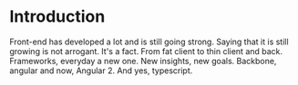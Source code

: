 # Introduction

Front-end has developed a lot and is still going strong. Saying that it is still growing is not arrogant. It's a fact. From fat client to thin client and back. Frameworks, everyday a new one. New insights, new goals. Backbone, angular and now, Angular 2. And yes, typescript.
